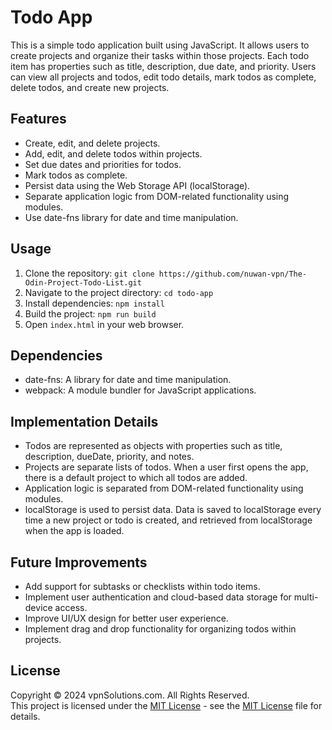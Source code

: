 # Todo App

This is a simple todo application built using JavaScript. It allows users to create projects and organize their tasks within those projects. Each todo item has properties such as title, description, due date, and priority. Users can view all projects and todos, edit todo details, mark todos as complete, delete todos, and create new projects.

## Features

- Create, edit, and delete projects.
- Add, edit, and delete todos within projects.
- Set due dates and priorities for todos.
- Mark todos as complete.
- Persist data using the Web Storage API (localStorage).
- Separate application logic from DOM-related functionality using modules.
- Use date-fns library for date and time manipulation.

## Usage

1. Clone the repository: `git clone https://github.com/nuwan-vpn/The-Odin-Project-Todo-List.git`
2. Navigate to the project directory: `cd todo-app`
3. Install dependencies: `npm install`
4. Build the project: `npm run build`
5. Open `index.html` in your web browser.

## Dependencies

- date-fns: A library for date and time manipulation.
- webpack: A module bundler for JavaScript applications.

## Implementation Details

- Todos are represented as objects with properties such as title, description, dueDate, priority, and notes.
- Projects are separate lists of todos. When a user first opens the app, there is a default project to which all todos are added.
- Application logic is separated from DOM-related functionality using modules.
- localStorage is used to persist data. Data is saved to localStorage every time a new project or todo is created, and retrieved from localStorage when the app is loaded.


## Future Improvements

- Add support for subtasks or checklists within todo items.
- Implement user authentication and cloud-based data storage for multi-device access.
- Improve UI/UX design for better user experience.
- Implement drag and drop functionality for organizing todos within projects.

## License

Copyright &copy; 2024 vpnSolutions.com. All Rights Reserved. <br>
This project is licensed under the [MIT License](License.txt) - see the [MIT License](License.txt) file for details.


